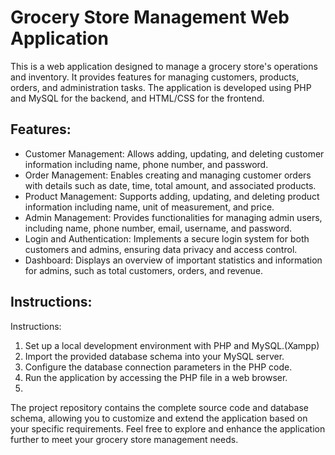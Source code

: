 
# Grocery Store Management Web Application
This is a web application designed to manage a grocery store's operations and inventory. It provides features for managing customers, products, orders, and administration tasks. The application is developed using PHP and MySQL for the backend, and HTML/CSS for the frontend.

## Features:

- Customer Management: Allows adding, updating, and deleting customer information including name, phone number, and password.
- Order Management: Enables creating and managing customer orders with details such as date, time, total amount, and associated products.
- Product Management: Supports adding, updating, and deleting product information including name, unit of measurement, and price.
- Admin Management: Provides functionalities for managing admin users, including name, phone number, email, username, and password.
- Login and Authentication: Implements a secure login system for both customers and admins, ensuring data privacy and access control.
- Dashboard: Displays an overview of important statistics and information for admins, such as total customers, orders, and revenue.

## Instructions:

Instructions:
1. Set up a local development environment with PHP and MySQL.(Xampp)
2. Import the provided database schema into your MySQL server.
3. Configure the database connection parameters in the PHP code.
4. Run the application by accessing the PHP file in a web browser.
5. 
The project repository contains the complete source code and database schema, allowing you to customize and extend the application based on your specific requirements. Feel free to explore and enhance the application further to meet your grocery store management needs.
